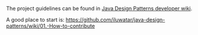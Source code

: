 The project guidelines can be found
in [Java Design Patterns developer wiki](https://github.com/iluwatar/java-design-patterns/wiki).

A good place to start is: https://github.com/iluwatar/java-design-patterns/wiki/01.-How-to-contribute
